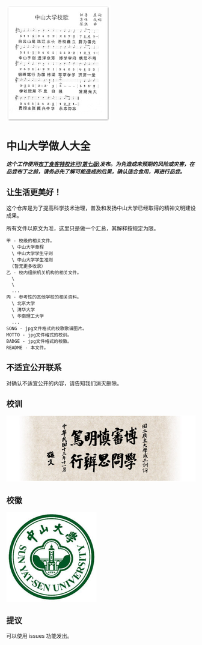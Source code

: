 ![](SONG)

中山大学做人大全
=============

***这个工作使用[布丁食客特权许可(第七版)](./LICENSE)发布。为免造成未预期的风险或灾害，在品尝布丁之前，请务必先了解可能造成的后果，确认适合食用，再进行品尝。***

让生活更美好！
-----------

这个仓库是为了提高科学技术治理，普及和发扬中山大学已经取得的精神文明建设成果。

所有文件以原文为准，这里只是做一个汇总，其解释按规定为限。

```
甲 - 校级的相关文件。
  \ 中山大学章程
  \ 中山大学学生守则
  \ 中山大学学生准则
  (暂无更多收录）
乙 - 校内组织机关机构的相关文件。
  \ 
  \ 
  ... 
丙 - 参考性的其他学校的相关资料。
  \ 北京大学
  \ 清华大学
  \ 华南理工大学
  ...
SONG - jpg文件格式的校歌歌谱图片。
MOTTO - jpg文件格式的校训。
BADGE - jpg文件格式的校徽。
README - 本文件。
```

不适宜公开联系
------------

对确认不适宜公开的内容，请告知我们消灭删除。

校训
----

![](MOTTO)

校徽
-----

![](BADGE)

提议
----

可以使用 issues 功能发出。

